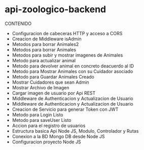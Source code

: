 # api-zoologico-backend

CONTENIDO

- Configuracion de cabeceras HTTP y acceso a CORS
- Creacion de Middleware isAdmin
- Metodos para borrar Animales2
- Metodos para borrar Animales
- Metodos para subir y mostrar imagenes de Animales
- Metodo para actualizar animal
- Metodo para devolver animal en concreto deacuerdo al ID
- Metodo para Mostrar Animales con su Cuidador asociado
- Metodo para Guardar Animales Creado
- Mostrar Cuidadores que sean Admin
- Mostrar Archivo de Imagen
- Cargar imagen de usuario por Api REST
- Middleware de Authenticacion y Actualizacion de Usuario
- Middleware de Authenticacion y Actualizacion de Usuario
- Creacion de Servicio para generar Token con JWT
- Metodo para Login Listo
- Metodo para saveUser Listo
- Accion para el registro de usuarios
- Estructura basica Api Node JS, Modulo, Controlador y Rutas
- Conexion a la BD Mongo DB desde Node JS
- Configuracion proyecto Node JS


